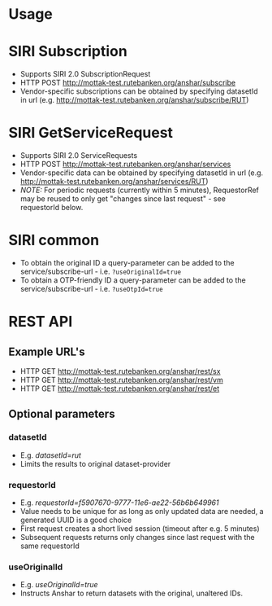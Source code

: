 # Usage

# SIRI Subscription
- Supports SIRI 2.0 SubscriptionRequest
- HTTP POST http://mottak-test.rutebanken.org/anshar/subscribe
- Vendor-specific subscriptions can be obtained by specifying datasetId in url (e.g. http://mottak-test.rutebanken.org/anshar/subscribe/RUT) 
 
# SIRI GetServiceRequest
- Supports SIRI 2.0 ServiceRequests
- HTTP POST http://mottak-test.rutebanken.org/anshar/services
- Vendor-specific data can be obtained by specifying datasetId in url (e.g. http://mottak-test.rutebanken.org/anshar/services/RUT)
- *NOTE:* For periodic requests (currently within 5 minutes), RequestorRef may be reused to only get "changes since last request" - see requestorId below.

# SIRI common
- To obtain the original ID a query-parameter can be added to the service/subscribe-url - i.e. `?useOriginalId=true`
- To obtain a OTP-friendly ID a query-parameter can be added to the service/subscribe-url - i.e. `?useOtpId=true`


# REST API

## Example URL's
- HTTP GET http://mottak-test.rutebanken.org/anshar/rest/sx
- HTTP GET http://mottak-test.rutebanken.org/anshar/rest/vm
- HTTP GET http://mottak-test.rutebanken.org/anshar/rest/et

## Optional parameters

### datasetId
- E.g. _datasetId=rut_
- Limits the results to original dataset-provider

### requestorId
- E.g. _requestorId=f5907670-9777-11e6-ae22-56b6b649961_
- Value needs to be unique for as long as only updated data are needed, a generated UUID is a good choice
- First request creates a short lived session (timeout after e.g. 5 minutes)
- Subsequent requests returns only changes since last request with the same requestorId

### useOriginalId
- E.g. _useOriginalId=true_
- Instructs Anshar to return datasets with the original, unaltered IDs.